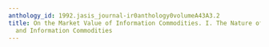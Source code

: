 ```yaml
---
anthology_id: 1992.jasis_journal-ir0anthology0volumeA43A3.2
title: On the Market Value of Information Commodities. I. The Nature of Information
  and Information Commodities
---
```

